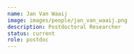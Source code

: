 ```yaml
---
name: Jan Van Waaij
image: images/people/jan_van_waaij.png
description: Postdoctoral Researcher
status: current
role: postdoc
---
```

